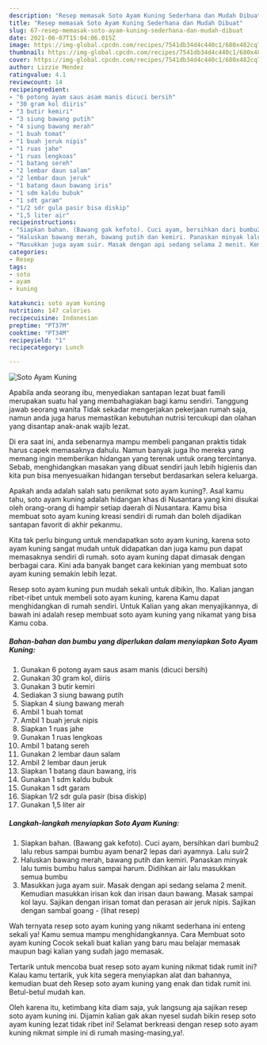 ```yaml
---
description: "Resep memasak Soto Ayam Kuning Sederhana dan Mudah Dibuat"
title: "Resep memasak Soto Ayam Kuning Sederhana dan Mudah Dibuat"
slug: 67-resep-memasak-soto-ayam-kuning-sederhana-dan-mudah-dibuat
date: 2021-06-07T15:04:06.015Z
image: https://img-global.cpcdn.com/recipes/7541db34d4c440c1/680x482cq70/soto-ayam-kuning-foto-resep-utama.jpg
thumbnail: https://img-global.cpcdn.com/recipes/7541db34d4c440c1/680x482cq70/soto-ayam-kuning-foto-resep-utama.jpg
cover: https://img-global.cpcdn.com/recipes/7541db34d4c440c1/680x482cq70/soto-ayam-kuning-foto-resep-utama.jpg
author: Lizzie Mendez
ratingvalue: 4.1
reviewcount: 14
recipeingredient:
- "6 potong ayam saus asam manis dicuci bersih"
- "30 gram kol diiris"
- "3 butir kemiri"
- "3 siung bawang putih"
- "4 siung bawang merah"
- "1 buah tomat"
- "1 buah jeruk nipis"
- "1 ruas jahe"
- "1 ruas lengkoas"
- "1 batang sereh"
- "2 lembar daun salam"
- "2 lembar daun jeruk"
- "1 batang daun bawang iris"
- "1 sdm kaldu bubuk"
- "1 sdt garam"
- "1/2 sdr gula pasir bisa diskip"
- "1,5 liter air"
recipeinstructions:
- "Siapkan bahan. (Bawang gak kefoto). Cuci ayam, bersihkan dari bumbu2 lalu rebus sampai bumbu ayam benar2 lepas dari ayamnya. Lalu suir2"
- "Haluskan bawang merah, bawang putih dan kemiri. Panaskan minyak lalu tumis bumbu halus sampai harum. Didihkan air lalu masukkan semua bumbu"
- "Masukkan juga ayam suir. Masak dengan api sedang selama 2 menit. Kemudian masukkan irisan kok dan irisan daun bawang. Masak sampai kol layu. Sajikan dengan irisan tomat dan perasan air jeruk nipis. Sajikan dengan sambal goang           (lihat resep)"
categories:
- Resep
tags:
- soto
- ayam
- kuning

katakunci: soto ayam kuning 
nutrition: 147 calories
recipecuisine: Indonesian
preptime: "PT37M"
cooktime: "PT34M"
recipeyield: "1"
recipecategory: Lunch

---
```



![Soto Ayam Kuning](https://img-global.cpcdn.com/recipes/7541db34d4c440c1/680x482cq70/soto-ayam-kuning-foto-resep-utama.jpg)

Apabila anda seorang ibu, menyediakan santapan lezat buat famili merupakan suatu hal yang membahagiakan bagi kamu sendiri. Tanggung jawab seorang  wanita Tidak sekadar mengerjakan pekerjaan rumah saja, namun anda juga harus memastikan kebutuhan nutrisi tercukupi dan olahan yang disantap anak-anak wajib lezat.

Di era  saat ini, anda sebenarnya mampu membeli panganan praktis tidak harus capek memasaknya dahulu. Namun banyak juga lho mereka yang memang ingin memberikan hidangan yang terenak untuk orang tercintanya. Sebab, menghidangkan masakan yang dibuat sendiri jauh lebih higienis dan kita pun bisa menyesuaikan hidangan tersebut berdasarkan selera keluarga. 



Apakah anda adalah salah satu penikmat soto ayam kuning?. Asal kamu tahu, soto ayam kuning adalah hidangan khas di Nusantara yang kini disukai oleh orang-orang di hampir setiap daerah di Nusantara. Kamu bisa membuat soto ayam kuning kreasi sendiri di rumah dan boleh dijadikan santapan favorit di akhir pekanmu.

Kita tak perlu bingung untuk mendapatkan soto ayam kuning, karena soto ayam kuning sangat mudah untuk didapatkan dan juga kamu pun dapat memasaknya sendiri di rumah. soto ayam kuning dapat dimasak dengan berbagai cara. Kini ada banyak banget cara kekinian yang membuat soto ayam kuning semakin lebih lezat.

Resep soto ayam kuning pun mudah sekali untuk dibikin, lho. Kalian jangan ribet-ribet untuk membeli soto ayam kuning, karena Kamu dapat menghidangkan di rumah sendiri. Untuk Kalian yang akan menyajikannya, di bawah ini adalah resep membuat soto ayam kuning yang nikamat yang bisa Kamu coba.

<!--inarticleads1-->

##### Bahan-bahan dan bumbu yang diperlukan dalam menyiapkan Soto Ayam Kuning:

1. Gunakan 6 potong ayam saus asam manis (dicuci bersih)
1. Gunakan 30 gram kol, diiris
1. Gunakan 3 butir kemiri
1. Sediakan 3 siung bawang putih
1. Siapkan 4 siung bawang merah
1. Ambil 1 buah tomat
1. Ambil 1 buah jeruk nipis
1. Siapkan 1 ruas jahe
1. Gunakan 1 ruas lengkoas
1. Ambil 1 batang sereh
1. Gunakan 2 lembar daun salam
1. Ambil 2 lembar daun jeruk
1. Siapkan 1 batang daun bawang, iris
1. Gunakan 1 sdm kaldu bubuk
1. Gunakan 1 sdt garam
1. Siapkan 1/2 sdr gula pasir (bisa diskip)
1. Gunakan 1,5 liter air




<!--inarticleads2-->

##### Langkah-langkah menyiapkan Soto Ayam Kuning:

1. Siapkan bahan. (Bawang gak kefoto). Cuci ayam, bersihkan dari bumbu2 lalu rebus sampai bumbu ayam benar2 lepas dari ayamnya. Lalu suir2
1. Haluskan bawang merah, bawang putih dan kemiri. Panaskan minyak lalu tumis bumbu halus sampai harum. Didihkan air lalu masukkan semua bumbu
1. Masukkan juga ayam suir. Masak dengan api sedang selama 2 menit. Kemudian masukkan irisan kok dan irisan daun bawang. Masak sampai kol layu. Sajikan dengan irisan tomat dan perasan air jeruk nipis. Sajikan dengan sambal goang -           (lihat resep)




Wah ternyata resep soto ayam kuning yang nikamt sederhana ini enteng sekali ya! Kamu semua mampu menghidangkannya. Cara Membuat soto ayam kuning Cocok sekali buat kalian yang baru mau belajar memasak maupun bagi kalian yang sudah jago memasak.

Tertarik untuk mencoba buat resep soto ayam kuning nikmat tidak rumit ini? Kalau kamu tertarik, yuk kita segera menyiapkan alat dan bahannya, kemudian buat deh Resep soto ayam kuning yang enak dan tidak rumit ini. Betul-betul mudah kan. 

Oleh karena itu, ketimbang kita diam saja, yuk langsung aja sajikan resep soto ayam kuning ini. Dijamin kalian gak akan nyesel sudah bikin resep soto ayam kuning lezat tidak ribet ini! Selamat berkreasi dengan resep soto ayam kuning nikmat simple ini di rumah masing-masing,ya!.

